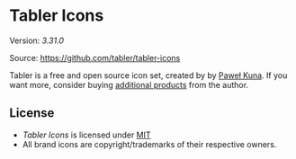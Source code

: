 # Tabler Icons

Version: *3.31.0*

Source: https://github.com/tabler/tabler-icons

Tabler is a free and open source icon set, created by by [Paweł Kuna](https://github.com/codecalm).
If you want more, consider buying [additional products](https://tabler.io/) from the author.


## License

- *Tabler Icons* is licensed under [MIT](http://opensource.org/licenses/mit-license.html)
- All brand icons are copyright/trademarks of their respective owners.
